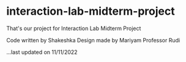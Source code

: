 # interaction-lab-midterm-project
That's our project for Interaction Lab Midterm Project

Code written by Shakeshka
Design made by Mariyam
Professor Rudi

...last updated on 11/11/2022
